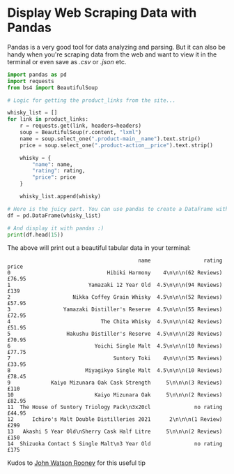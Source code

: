 # Display Web Scraping Data with Pandas

Pandas is a very good tool for data analyzing and parsing. But it can also be handy when you're scraping data from the web and want to view it in the terminal or even save as _.csv_ or _.json_ etc.

```py
import pandas as pd
import requests
from bs4 import BeautifulSoup

# Logic for getting the product_links from the site...

whisky_list = []
for link in product_links:
    r = requests.get(link, headers=headers)
    soup = BeautifulSoup(r.content, "lxml")
    name = soup.select_one(".product-main__name").text.strip()
    price = soup.select_one(".product-action__price").text.strip()

    whisky = {
        "name": name,
        "rating": rating,
        "price": price
    }

    whisky_list.append(whisky)

# Here is the juicy part. You can use pandas to create a DataFrame with your data
df = pd.DataFrame(whisky_list)

# And display it with pandas :)
print(df.head(15))
```

The above will print out a beautiful tabular data in your terminal:

```
                                          name                 rating   price
0                               Hibiki Harmony    4\n\n\n(62 Reviews)  £76.95
1                         Yamazaki 12 Year Old  4.5\n\n\n(94 Reviews)    £139
2                    Nikka Coffey Grain Whisky  4.5\n\n\n(52 Reviews)  £57.95
3                 Yamazaki Distiller's Reserve  4.5\n\n\n(55 Reviews)  £72.95
4                             The Chita Whisky  4.5\n\n\n(42 Reviews)  £51.95
5                  Hakushu Distiller's Reserve  4.5\n\n\n(28 Reviews)  £70.95
6                           Yoichi Single Malt  4.5\n\n\n(10 Reviews)  £77.75
7                                 Suntory Toki    4\n\n\n(35 Reviews)  £33.95
8                        Miyagikyo Single Malt  4.5\n\n\n(10 Reviews)  £78.45
9             Kaiyo Mizunara Oak Cask Strength     5\n\n\n(3 Reviews)    £110
10                          Kaiyo Mizunara Oak     5\n\n\n(2 Reviews)  £82.95
11  The House of Suntory Triology Pack\n3x20cl              no rating  £44.95
12      Ichiro's Malt Double Distilleries 2021      2\n\n\n(1 Review)    £299
13   Akashi 5 Year Old\nSherry Cask Half Litre     5\n\n\n(2 Reviews)    £150
14  Shizuoka Contact S Single Malt\n3 Year Old              no rating    £175
```

Kudos to [John Watson Rooney](https://www.youtube.com/@JohnWatsonRooney) for this useful tip
